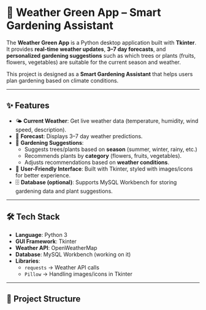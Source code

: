 # 🌱 Weather Green App – Smart Gardening Assistant

The **Weather Green App** is a Python desktop application built with **Tkinter**.  
It provides **real-time weather updates**, **3–7 day forecasts**, and **personalized gardening suggestions** such as which trees or plants (fruits, flowers, vegetables) are suitable for the current season and weather.  

This project is designed as a **Smart Gardening Assistant** that helps users plan gardening based on climate conditions.  

---

## ✨ Features

- 🌤 **Current Weather**: Get live weather data (temperature, humidity, wind speed, description).  
- 📅 **Forecast**: Displays 3–7 day weather predictions.  
- 🌱 **Gardening Suggestions**:  
  - Suggests trees/plants based on **season** (summer, winter, rainy, etc.)  
  - Recommends plants by **category** (flowers, fruits, vegetables).  
  - Adjusts recommendations based on **weather conditions**.  
- 🎨 **User-Friendly Interface**: Built with Tkinter, styled with images/icons for better experience.  
- 🗄 **Database (optional)**: Supports MySQL Workbench for storing gardening data and plant suggestions.  

---

## 🛠️ Tech Stack

- **Language**: Python 3  
- **GUI Framework**: Tkinter  
- **Weather API**: OpenWeatherMap  
- **Database**: MySQL Workbench (working on it)  
- **Libraries**:  
  - `requests` → Weather API calls  
  - `Pillow` → Handling images/icons in Tkinter  

---

## 📂 Project Structure

